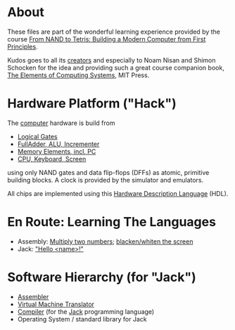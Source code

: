 # About

These files are part of the wonderful learning experience provided by the course [From NAND to Tetris: Building a Modern Computer from First Principles](http://www.nand2tetris.org/).

Kudos goes to all its [creators](http://www.nand2tetris.org/team.php) and especially to Noam Nisan and Shimon Schocken for the idea and providing such a great course companion book, [The Elements of Computing Systems](https://www.amazon.com/Elements-Computing-Systems-Building-Principles/dp/0262640686/ref=ed_oe_p), MIT Press.

# Hardware Platform ("Hack")

The [computer](https://github.com/bhelfert/nand2tetris/blob/master/projects/05/Computer.hdl) hardware is build from
* [Logical Gates](https://github.com/bhelfert/nand2tetris/tree/master/projects/01)
* [FullAdder, ALU, Incrementer](https://github.com/bhelfert/nand2tetris/tree/master/projects/02)
* [Memory Elements, incl. PC](https://github.com/bhelfert/nand2tetris/tree/master/projects/03)
* [CPU, Keyboard, Screen](https://github.com/bhelfert/nand2tetris/tree/master/projects/05)

using only NAND gates and data flip-flops (DFFs) as atomic, primitive building blocks. A clock is provided by the simulator and emulators.

All chips are implemented using this [Hardware Description Language](http://www.nand2tetris.org/chapters/appendix%20A.pdf) (HDL).

# En Route: Learning The Languages

* Assembly: [Multiply two numbers](https://github.com/bhelfert/nand2tetris/blob/master/projects/04/mult/mult.asm); [blacken/whiten the screen](https://github.com/bhelfert/nand2tetris/blob/master/projects/04/fill/Fill.asm)
* Jack: ["Hello \<name\>!"](https://github.com/bhelfert/nand2tetris/tree/master/projects/09/greetme)

# Software Hierarchy (for "Jack")

* [Assembler](https://github.com/bhelfert/nand2tetris/tree/master/projects/06/assembler)
* [Virtual Machine Translator](https://github.com/bhelfert/nand2tetris/tree/master/projects/08/vmtranslator)
* [Compiler](https://github.com/bhelfert/nand2tetris/tree/master/projects/11/compiler) (for the [Jack](http://www.nand2tetris.org/lectures/PDF/lecture%2009%20high%20level%20language.pdf) programming language)
* Operating System / standard library for Jack